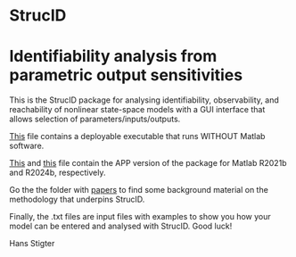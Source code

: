 # StrucID
# Identifiability analysis from parametric output sensitivities

This is the StrucID package for analysing identifiability, observability, and reachability of nonlinear state-space models with a GUI interface that allows selection of parameters/inputs/outputs.

[This](https://github.com/jdstigter/StrucID/blob/main/MyAppInstaller_web.exe) file contains a deployable executable that runs WITHOUT Matlab software.

[This](https://github.com/jdstigter/StrucID/blob/main/StrucIDAppMatlab2021b_3_8.mlapp) and [this](https://github.com/jdstigter/StrucID/blob/main/StrucIDAppMatlab2024b_3_8.mlapp) file contain the APP version of the package for Matlab R2021b and R2024b, respectively.

Go the the folder with [papers](https://github.com/jdstigter/StrucID/tree/main/Papers%20on%20the%20Method%20Behind%20StrucID) to find some background material on the methodology that underpins StrucID.

Finally, the .txt files are input files with examples to show you how your model can be entered and analysed with StrucID. Good luck!

Hans Stigter
